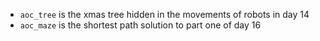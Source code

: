  - `aoc_tree` is the xmas tree hidden in the movements of robots in day $14$
 - `aoc_maze` is the shortest path solution to part one of day $16$
